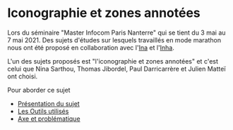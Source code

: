 #  Iconographie et zones annotées

Lors du séminaire "Master Infocom Paris Nanterre" qui se tient du 3 mai au 7 mai 2021. Des sujets d'études sur lesquels travaillés en mode marathon nous ont été proposé en collaboration avec l'[Ina](https://www.ina.fr/) et l'[Inha](https://www.inha.fr/fr/index.html).

L'un des sujets proposés est "l'iconographie et zones annotées" et c'est celui que Nina Sarthou, Thomas Jibordel, Paul Darricarrère et Julien Matteï ont choisi.

Pour aborder ce sujet 
* [Présentation du sujet](/Presentation.md)
* [Les Outils utilisés](/Outils.md)
* [Axe et problématique](/Axeetproblématique.md)
